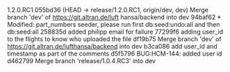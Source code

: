1.2.0.RC1
055bd36 (HEAD -> release/1.2.0.RC1, origin/dev, dev) Merge branch 'dev' of https://git.altran.de/luft
hansa/backend into dev
94baf62 * Modified: part_numbers seeder, please run first db:seed:undo:all and then db:seed:all
258835d added philipp email for failure
77299f6 adding user_id to the flights to know who uploaded the file
df19b75 Merge branch 'dev' of https://git.altran.de/lufthansa/backend into dev
b3ca086 add user_id and timestamp as part of the comments
d5f5796 BUG:HCM-144: added user id
d462799 Merge branch 'release/1.0.4.RC3' into dev